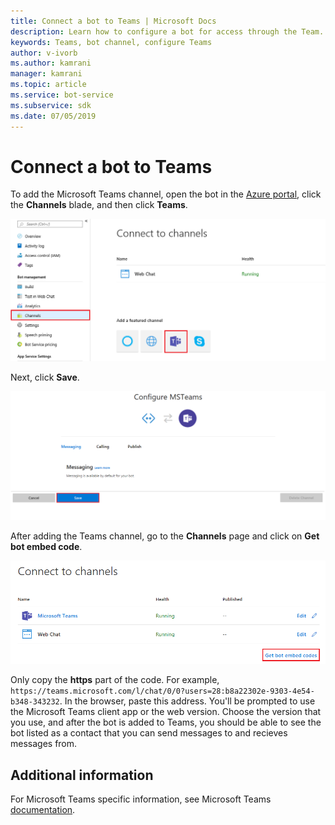 ```yaml
---
title: Connect a bot to Teams | Microsoft Docs
description: Learn how to configure a bot for access through the Team.
keywords: Teams, bot channel, configure Teams
author: v-ivorb
ms.author: kamrani
manager: kamrani
ms.topic: article
ms.service: bot-service
ms.subservice: sdk
ms.date: 07/05/2019
---
```

# Connect a bot to Teams

To add the Microsoft Teams channel, open the bot in the [Azure portal](https://portal.azure.com), click the **Channels** blade, and then 
click **Teams**.

![Add Teams channel](media/teams/connect-teams-channel.png)

Next, click **Save**.

![Save Teams channel](media/teams/save-teams-channel.png)

After adding the Teams channel, go to the **Channels** page and click on **Get bot embed code**.

![Get embed code](media/teams/get-embed-code.png)

Only copy the **https** part of the code. For example, `https://teams.microsoft.com/l/chat/0/0?users=28:b8a22302e-9303-4e54-b348-343232`. In the browser, paste this address. You'll be prompted to use the Microsoft Teams client app or the web version. Choose the version that you use, and after the bot is added to Teams, you should be able to see the bot listed as a contact that you can send messages to and recieves messages from. 

## Additional information
For Microsoft Teams specific information, see Microsoft Teams [documentation](https://docs.microsoft.com/en-us/microsoftteams/platform/overview). 
